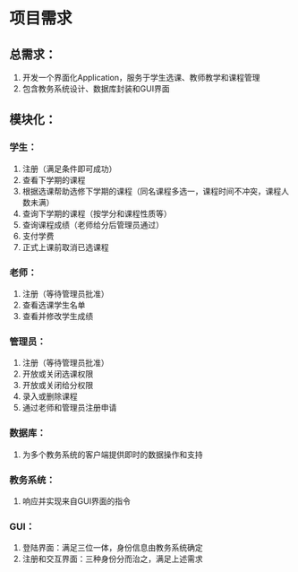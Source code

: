 # 项目需求

## 总需求：

1. 开发一个界面化Application，服务于学生选课、教师教学和课程管理
2. 包含教务系统设计、数据库封装和GUI界面

## 模块化：

### 学生：

1. 注册（满足条件即可成功）
2. 查看下学期的课程
3. 根据选课帮助选修下学期的课程（同名课程多选一，课程时间不冲突，课程人数未满）
4. 查询下学期的课程（按学分和课程性质等）
5. 查询课程成绩（老师给分后管理员通过）
6. 支付学费
7. 正式上课前取消已选课程

### 老师：

1. 注册（等待管理员批准）
2. 查看选课学生名单
3. 查看并修改学生成绩

### 管理员：

1. 注册（等待管理员批准）
2. 开放或关闭选课权限
3. 开放或关闭给分权限
4. 录入或删除课程
5. 通过老师和管理员注册申请

### 数据库：

1. 为多个教务系统的客户端提供即时的数据操作和支持

### 教务系统：

1. 响应并实现来自GUI界面的指令

### GUI：

1. 登陆界面：满足三位一体，身份信息由教务系统确定
2. 注册和交互界面：三种身份分而治之，满足上述需求